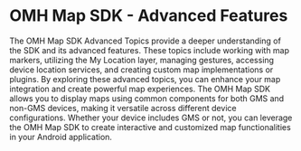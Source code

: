 # OMH Map SDK - Advanced Features

The OMH Map SDK Advanced Topics provide a deeper understanding of the SDK and its advanced features. These topics include working with map markers, utilizing the My Location layer, managing gestures, accessing device location services, and creating custom map implementations or plugins. By exploring these advanced topics, you can enhance your map integration and create powerful map experiences. The OMH Map SDK allows you to display maps using common components for both GMS and non-GMS devices, making it versatile across different device configurations. Whether your device includes GMS or not, you can leverage the OMH Map SDK to create interactive and customized map functionalities in your Android application.